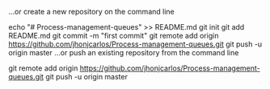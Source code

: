 …or create a new repository on the command line

echo "# Process-management-queues" >> README.md
git init
git add README.md
git commit -m "first commit"
git remote add origin https://github.com/jhonjcarlos/Process-management-queues.git
git push -u origin master
…or push an existing repository from the command line

git remote add origin https://github.com/jhonjcarlos/Process-management-queues.git
git push -u origin master